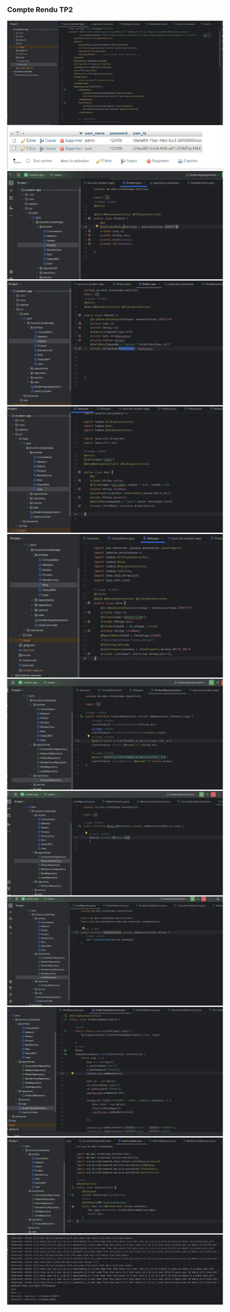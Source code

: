 <h3>Compte Rendu TP2</h3>
<img src="capture/Capture1.png">
<img src="capture/Capture2.png">
<img src="capture/Capture3.png">
<img src="capture/Capture4.png">
<img src="capture/Capture5.png">
<img src="capture/Capture6.png">
<img src="capture/Capture7.png">
<img src="capture/Capture8.png">
<img src="capture/Capture9.png">
<img src="capture/Capture10.png">
<img src="capture/Capture11.png">
<img src="capture/Capture12.png">

